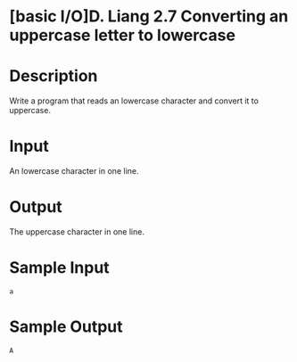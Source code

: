 # [basic I/O]D. Liang 2.7 Converting an uppercase letter to lowercase

# Description
Write a program that reads an lowercase character and convert it to uppercase.
# Input
An lowercase character in one line.
# Output
The uppercase character in one line.
# Sample Input
```
a
```
# Sample Output
```
A
```